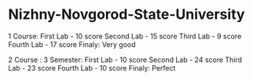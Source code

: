 # Nizhny-Novgorod-State-University
1 Course:
First Lab - 10 score
Second Lab - 15 score
Third Lab - 9 score
Fourth Lab - 17 score
Finaly: Very good

2 Course :
3 Semester:
First Lab - 10 score
Second Lab - 24 score
Third Lab - 23 score
Fourth Lab - 10 score
Finaly: Perfect
